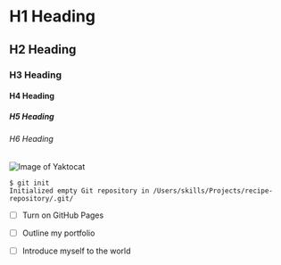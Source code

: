 # H1 Heading
## H2 Heading
### H3 Heading
#### H4 Heading
##### H5 Heading
###### H6 Heading

![Image of Yaktocat](https://octodex.github.com/images/yaktocat.png)

```
$ git init
Initialized empty Git repository in /Users/skills/Projects/recipe-repository/.git/
```

- [ ] Turn on GitHub Pages
- [ ] Outline my portfolio
- [ ] Introduce myself to the world

